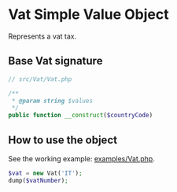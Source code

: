 Vat Simple Value Object
=======================

Represents a vat tax.

## Base Vat signature

```php
// src/Vat/Vat.php

/**
 * @param string $values
 */
public function __construct($countryCode)
```

## How to use the object

See the working example: [examples/Vat.php](examples/Vat.php).

```php
$vat = new Vat('IT');
dump($vatNumber);
```
